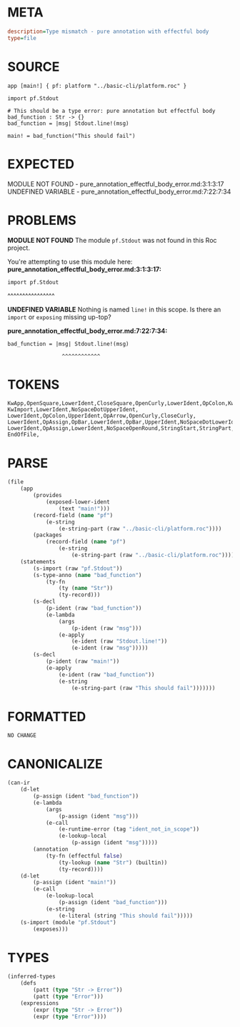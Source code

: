 # META
~~~ini
description=Type mismatch - pure annotation with effectful body
type=file
~~~
# SOURCE
~~~roc
app [main!] { pf: platform "../basic-cli/platform.roc" }

import pf.Stdout

# This should be a type error: pure annotation but effectful body
bad_function : Str -> {}
bad_function = |msg| Stdout.line!(msg)

main! = bad_function("This should fail")
~~~
# EXPECTED
MODULE NOT FOUND - pure_annotation_effectful_body_error.md:3:1:3:17
UNDEFINED VARIABLE - pure_annotation_effectful_body_error.md:7:22:7:34
# PROBLEMS
**MODULE NOT FOUND**
The module `pf.Stdout` was not found in this Roc project.

You're attempting to use this module here:
**pure_annotation_effectful_body_error.md:3:1:3:17:**
```roc
import pf.Stdout
```
^^^^^^^^^^^^^^^^


**UNDEFINED VARIABLE**
Nothing is named `line!` in this scope.
Is there an `import` or `exposing` missing up-top?

**pure_annotation_effectful_body_error.md:7:22:7:34:**
```roc
bad_function = |msg| Stdout.line!(msg)
```
                     ^^^^^^^^^^^^


# TOKENS
~~~zig
KwApp,OpenSquare,LowerIdent,CloseSquare,OpenCurly,LowerIdent,OpColon,KwPlatform,StringStart,StringPart,StringEnd,CloseCurly,
KwImport,LowerIdent,NoSpaceDotUpperIdent,
LowerIdent,OpColon,UpperIdent,OpArrow,OpenCurly,CloseCurly,
LowerIdent,OpAssign,OpBar,LowerIdent,OpBar,UpperIdent,NoSpaceDotLowerIdent,NoSpaceOpenRound,LowerIdent,CloseRound,
LowerIdent,OpAssign,LowerIdent,NoSpaceOpenRound,StringStart,StringPart,StringEnd,CloseRound,
EndOfFile,
~~~
# PARSE
~~~clojure
(file
	(app
		(provides
			(exposed-lower-ident
				(text "main!")))
		(record-field (name "pf")
			(e-string
				(e-string-part (raw "../basic-cli/platform.roc"))))
		(packages
			(record-field (name "pf")
				(e-string
					(e-string-part (raw "../basic-cli/platform.roc"))))))
	(statements
		(s-import (raw "pf.Stdout"))
		(s-type-anno (name "bad_function")
			(ty-fn
				(ty (name "Str"))
				(ty-record)))
		(s-decl
			(p-ident (raw "bad_function"))
			(e-lambda
				(args
					(p-ident (raw "msg")))
				(e-apply
					(e-ident (raw "Stdout.line!"))
					(e-ident (raw "msg")))))
		(s-decl
			(p-ident (raw "main!"))
			(e-apply
				(e-ident (raw "bad_function"))
				(e-string
					(e-string-part (raw "This should fail")))))))
~~~
# FORMATTED
~~~roc
NO CHANGE
~~~
# CANONICALIZE
~~~clojure
(can-ir
	(d-let
		(p-assign (ident "bad_function"))
		(e-lambda
			(args
				(p-assign (ident "msg")))
			(e-call
				(e-runtime-error (tag "ident_not_in_scope"))
				(e-lookup-local
					(p-assign (ident "msg")))))
		(annotation
			(ty-fn (effectful false)
				(ty-lookup (name "Str") (builtin))
				(ty-record))))
	(d-let
		(p-assign (ident "main!"))
		(e-call
			(e-lookup-local
				(p-assign (ident "bad_function")))
			(e-string
				(e-literal (string "This should fail")))))
	(s-import (module "pf.Stdout")
		(exposes)))
~~~
# TYPES
~~~clojure
(inferred-types
	(defs
		(patt (type "Str -> Error"))
		(patt (type "Error")))
	(expressions
		(expr (type "Str -> Error"))
		(expr (type "Error"))))
~~~
